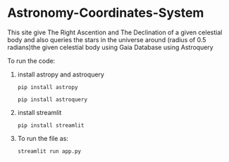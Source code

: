 # Astronomy-Coordinates-System

This site give The Right Ascention and The Declination of a given celestial body and also queries the stars in the universe around (radius of 0.5 radians)the given celestial body using Gaia Database using Astroquery

To run the code:
1. install astropy and astroquery

   `pip install astropy`
   
   `pip install astroquery`
   
2. install streamlit

   `pip install streamlit`

3. To run the file as:
    
   `streamlit run app.py`




